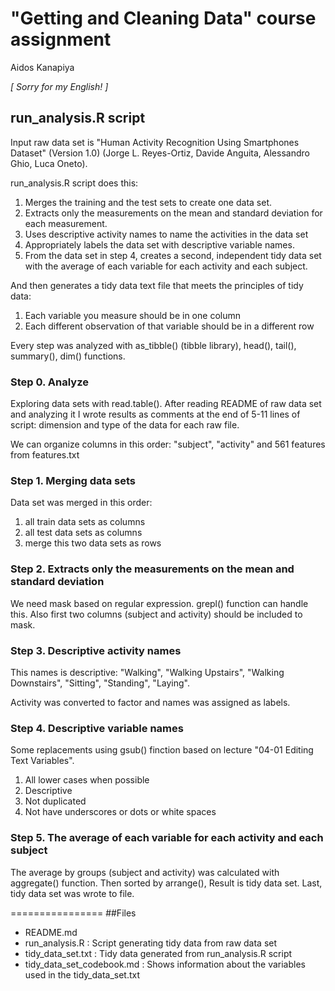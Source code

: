 "Getting and Cleaning Data" course assignment
========================
Aidos Kanapiya

*[ Sorry for my English! ]*

## run_analysis.R script

Input raw data set is "Human Activity Recognition Using Smartphones Dataset" (Version 1.0) (Jorge L. Reyes-Ortiz, Davide Anguita, Alessandro Ghio, Luca Oneto).

run_analysis.R script does this:
1. Merges the training and the test sets to create one data set.
2. Extracts only the measurements on the mean and standard deviation for each measurement. 
3. Uses descriptive activity names to name the activities in the data set
4. Appropriately labels the data set with descriptive variable names. 
5. From the data set in step 4, creates a second, independent tidy data set with the average of each variable for each activity and each subject.

And then generates a tidy data text file that meets the principles of tidy data:
1. Each variable you measure should be in one column
2. Each different observation of that variable should be in a different row

Every step was analyzed with as_tibble() (tibble library), head(), tail(), summary(), dim() functions.

### Step 0. Analyze

Exploring data sets with read.table(). After reading README of raw data set and analyzing it I wrote results as comments at the end of 5-11 lines of script: dimension and type of the data for each raw file. 

We can organize columns in this order: "subject", "activity" and 561 features from features.txt

### Step 1. Merging data sets

Data set was merged in this order:
1. all train data sets as columns
2. all test data sets as columns
3. merge this two data sets as rows

### Step 2. Extracts only the measurements on the mean and standard deviation

We need mask based on regular expression. grepl() function can handle this.
Also first two columns (subject and activity) should be included to mask.

### Step 3. Descriptive activity names

This names is descriptive: "Walking", "Walking Upstairs", "Walking Downstairs", "Sitting", "Standing", "Laying".

Activity was converted to factor and names was assigned as labels.

### Step 4. Descriptive variable names

Some replacements using gsub() finction based on lecture "04-01 Editing Text Variables".
1. All lower cases when possible
2. Descriptive
3. Not duplicated
4. Not have underscores or dots or white spaces

### Step 5. The average of each variable for each activity and each subject

The average by groups (subject and activity) was calculated with aggregate() function. Then sorted by arrange(), Result is tidy data set.
Last, tidy data set was wrote to file.

================
##Files
- README.md  
- run_analysis.R : Script generating tidy data from raw data set  
- tidy_data_set.txt : Tidy data generated from run_analysis.R script
- tidy_data_set_codebook.md : Shows information about the variables used in the tidy_data_set.txt  